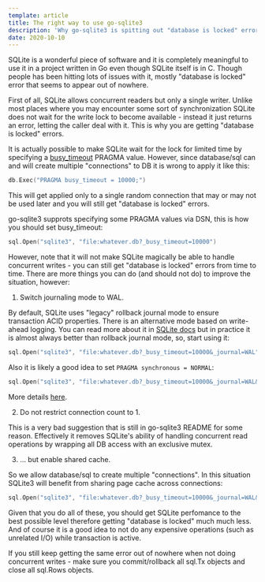 ```yaml
---
template: article
title: The right way to use go-sqlite3
description: 'Why go-sqlite3 is spitting out "database is locked" errors and what to do about it.'
date: 2020-10-10
---
```


SQLite is a wonderful piece of software and it is completely meaningful to use
it in a project written in Go even though SQLite itself is in C.  Though people
has been hitting lots of issues with it, mostly "database is locked" error that
seems to appear out of nowhere.

First of all, SQLite allows concurrent readers but only a single writer.
Unlike most places where you may encounter some sort of synchronization SQLite
does not wait for the write lock to become available - instead it just returns
an error, letting the caller deal with it. This is why you are getting
"database is locked" errors.

It is actually possible to make SQLite wait for the lock for limited time by
specifying a [busy_timeout] PRAGMA value. However, since database/sql can
and will create multiple "connections" to DB it is wrong to apply it like this:
```go
db.Exec("PRAGMA busy_timeout = 10000;")
```
This will get applied only to a single random connection that may or may not
be used later and you will still get "database is locked" errors.

go-sqlite3 supprots specifying some PRAGMA values via DSN, this is how you should
set busy_timeout: 
```go
sql.Open("sqlite3", "file:whatever.db?_busy_timeout=10000")
```

However, note that it will not make SQLite magically be able to handle
concurrent writes - you can still get "database is locked" errors from time to
time. There are more things you can do (and should not do) to improve the
situation, however:

1. Switch journaling mode to WAL.

By default, SQLite uses "legacy" rollback journal mode to ensure transaction
ACID properties. There is an alternative mode based on write-ahead logging.
You can read more about it in [SQLite docs][wal] but in practice it is almost
always better than rollback journal mode, so, start using it:

```go
sql.Open("sqlite3", "file:whatever.db?_busy_timeout=10000&_journal=WAL")
```

Also it is likely a good idea to set `PRAGMA synchronous = NORMAL`:
```go
sql.Open("sqlite3", "file:whatever.db?_busy_timeout=10000&_journal=WAL&_sync=NORMAL")
```
More details [here][sync].

2. Do not restrict connection count to 1.

This is a very bad suggestion that is still in go-sqlite3 README for some reason. 
Effectively it removes SQLite's ability of handling concurrent read operations
by wrapping all DB access with an exclusive mutex.

3. ... but enable shared cache.

So we allow database/sql to create multiple "connections". In this situation
SQLite3 will benefit from sharing page cache across connections:

```go
sql.Open("sqlite3", "file:whatever.db?_busy_timeout=10000&_journal=WAL&_sync=NORMAL&cache=shared")
```

Given that you do all of these, you should get SQLite perfomance to the best
possible level therefore getting "database is locked" much much less. And of course
it is a good idea to not do any expensive operations (such as unrelated I/O) while
transaction is active.

If you still keep getting the same error out of nowhere when not doing concurrent
writes - make sure you commit/rollback all sql.Tx objects and close all sql.Rows
objects. 

[busy_timeout]: https://sqlite.org/pragma.html#pragma_busy_timeout
[wal]: https://www.sqlite.org/wal.html
[sync]: https://www.sqlite.org/pragma.html#pragma_synchronous

